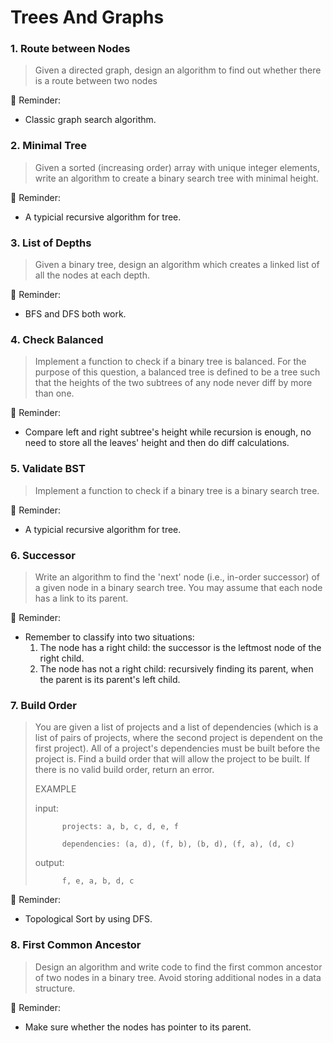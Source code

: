 # Trees And Graphs

### 1. Route between Nodes

> Given a directed graph, design an algorithm to find out whether there is a route between two nodes

📝 Reminder:

-   Classic graph search algorithm.

### 2. Minimal Tree

> Given a sorted (increasing order) array with unique integer elements, write an algorithm to create a binary search tree with minimal height.

📝 Reminder:

-   A typicial recursive algorithm for tree.

### 3. List of Depths

> Given a binary tree, design an algorithm which creates a linked list of all the nodes at each depth.

📝 Reminder:

-   BFS and DFS both work.

### 4. Check Balanced

> Implement a function to check if a binary tree is balanced. For the purpose of this question, a balanced tree is defined to be a tree such that the heights of the two subtrees of any node never diff by more than one.

📝 Reminder:

-   Compare left and right subtree's height while recursion is enough, no need to store all the leaves' height and then do diff calculations.

### 5. Validate BST

> Implement a function to check if a binary tree is a binary search tree.

📝 Reminder:

-   A typicial recursive algorithm for tree.

### 6. Successor

> Write an algorithm to find the 'next' node (i.e., in-order successor) of a given node in a binary search tree. You may assume that each node has a link to its parent.

📝 Reminder:

-   Remember to classify into two situations:
    1. The node has a right child: the successor is the leftmost node of the right child.
    2. The node has not a right child: recursively finding its parent, when the parent is its parent's left child.

### 7. Build Order

> You are given a list of projects and a list of dependencies (which is a list of pairs of projects, where the second project is dependent on the first project). All of a project's dependencies must be built before the project is. Find a build order that will allow the project to be built. If there is no valid build order, return an error.
>
> EXAMPLE
>
> input:
>
> ```
>       projects: a, b, c, d, e, f
>
>       dependencies: (a, d), (f, b), (b, d), (f, a), (d, c)
> ```
>
> output:
>
> ```
>       f, e, a, b, d, c
> ```

📝 Reminder:

-   Topological Sort by using DFS.

### 8. First Common Ancestor

> Design an algorithm and write code to find the first common ancestor of two nodes in a binary tree. Avoid storing additional nodes in a data structure.

📝 Reminder:

-   Make sure whether the nodes has pointer to its parent.
